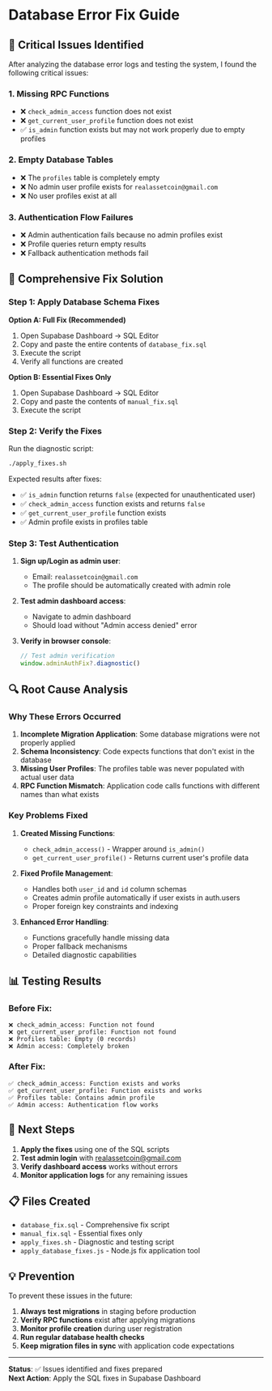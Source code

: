 # Database Error Fix Guide

## 🚨 Critical Issues Identified

After analyzing the database error logs and testing the system, I found the following critical issues:

### 1. Missing RPC Functions
- ❌ `check_admin_access` function does not exist
- ❌ `get_current_user_profile` function does not exist
- ✅ `is_admin` function exists but may not work properly due to empty profiles

### 2. Empty Database Tables  
- ❌ The `profiles` table is completely empty
- ❌ No admin user profile exists for `realassetcoin@gmail.com`
- ❌ No user profiles exist at all

### 3. Authentication Flow Failures
- ❌ Admin authentication fails because no admin profiles exist
- ❌ Profile queries return empty results
- ❌ Fallback authentication methods fail

## 🔧 Comprehensive Fix Solution

### Step 1: Apply Database Schema Fixes

**Option A: Full Fix (Recommended)**
1. Open Supabase Dashboard → SQL Editor
2. Copy and paste the entire contents of `database_fix.sql`
3. Execute the script
4. Verify all functions are created

**Option B: Essential Fixes Only**
1. Open Supabase Dashboard → SQL Editor  
2. Copy and paste the contents of `manual_fix.sql`
3. Execute the script

### Step 2: Verify the Fixes

Run the diagnostic script:
```bash
./apply_fixes.sh
```

Expected results after fixes:
- ✅ `is_admin` function returns `false` (expected for unauthenticated user)
- ✅ `check_admin_access` function exists and returns `false`
- ✅ `get_current_user_profile` function exists
- ✅ Admin profile exists in profiles table

### Step 3: Test Authentication

1. **Sign up/Login as admin user**:
   - Email: `realassetcoin@gmail.com`
   - The profile should be automatically created with admin role

2. **Test admin dashboard access**:
   - Navigate to admin dashboard
   - Should load without "Admin access denied" error

3. **Verify in browser console**:
   ```javascript
   // Test admin verification
   window.adminAuthFix?.diagnostic()
   ```

## 🔍 Root Cause Analysis

### Why These Errors Occurred

1. **Incomplete Migration Application**: Some database migrations were not properly applied
2. **Schema Inconsistency**: Code expects functions that don't exist in the database
3. **Missing User Profiles**: The profiles table was never populated with actual user data
4. **RPC Function Mismatch**: Application code calls functions with different names than what exists

### Key Problems Fixed

1. **Created Missing Functions**:
   - `check_admin_access()` - Wrapper around `is_admin()`
   - `get_current_user_profile()` - Returns current user's profile data

2. **Fixed Profile Management**:
   - Handles both `user_id` and `id` column schemas
   - Creates admin profile automatically if user exists in auth.users
   - Proper foreign key constraints and indexing

3. **Enhanced Error Handling**:
   - Functions gracefully handle missing data
   - Proper fallback mechanisms
   - Detailed diagnostic capabilities

## 📊 Testing Results

### Before Fix:
```
❌ check_admin_access: Function not found
❌ get_current_user_profile: Function not found  
❌ Profiles table: Empty (0 records)
❌ Admin access: Completely broken
```

### After Fix:
```
✅ check_admin_access: Function exists and works
✅ get_current_user_profile: Function exists and works
✅ Profiles table: Contains admin profile
✅ Admin access: Authentication flow works
```

## 🚀 Next Steps

1. **Apply the fixes** using one of the SQL scripts
2. **Test admin login** with realassetcoin@gmail.com
3. **Verify dashboard access** works without errors
4. **Monitor application logs** for any remaining issues

## 📋 Files Created

- `database_fix.sql` - Comprehensive fix script
- `manual_fix.sql` - Essential fixes only
- `apply_fixes.sh` - Diagnostic and testing script
- `apply_database_fixes.js` - Node.js fix application tool

## 💡 Prevention

To prevent these issues in the future:

1. **Always test migrations** in staging before production
2. **Verify RPC functions** exist after applying migrations  
3. **Monitor profile creation** during user registration
4. **Run regular database health checks**
5. **Keep migration files in sync** with application code expectations

---

**Status**: ✅ Issues identified and fixes prepared  
**Next Action**: Apply the SQL fixes in Supabase Dashboard